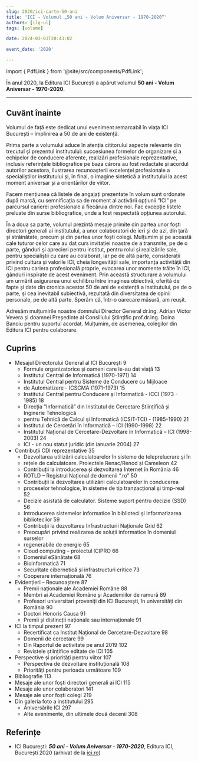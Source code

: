 ```yaml
---
slug: 2020/ici-carte-50-ani
title: 'ICI - Volumul „50 ani - Volum Aniversar - 1970-2020”'
authors: [ilg-ul]
tags: [volume]

date: 2024-03-03T20:43:02

event_date: '2020'

---
```


import { PdfLink } from '@site/src/components/PdfLink';

În anul 2020, la Editura ICI București a apărut volumul **50 ani - Volum Aniversar - 1970-2020**.

<!-- truncate -->

---

## Cuvânt înainte

Volumul de față este dedicat unui eveniment remarcabil în viața ICI București –
împlinirea a 50 de ani de existență.

Prima parte a volumului aduce în atenția cititorului aspecte relevante din
trecutul și prezentul institutului: succesiunea formelor de organizare și a echipelor
de conducere aferente, realizări profesionale reprezentative, inclusiv referințele
bibliografice pe baza cărora au fost redactate și acordul autorilor acestora,
ilustrarea recunoașterii excelenței profesionale a specialiștilor institutului și, în
final, o imagine sintetică a institutului la acest moment aniversar și a orientărilor
de viitor.

Facem mențiunea că listele de angajați prezentate în volum sunt ordonate
după marcă, cu semnificația sa de moment al activării opțiunii ”ICI” pe parcursul
carierei profesionale a fiecăruia dintre noi. Fac excepție listele preluate din surse
bibliografice, unde a fost respectată opțiunea autorului.

În a doua sa parte, volumul prezintă mesaje primite din partea unor foști
directori generali ai institutului, a unor colaboratori de ieri și de azi, din țară și
străinătate, precum și din partea unor foști colegi. Mulțumim și pe această cale
tuturor celor care au dat curs invitației noastre de a transmite, pe de o parte, gânduri
și aprecieri pentru institut, pentru rolul și realizările sale, pentru specialiștii cu care
au colaborat, iar pe de altă parte, considerații privind cultura și valorile ICI, cheia
longevității sale, importanța activității din ICI pentru cariera profesională proprie,
evocarea unor momente trăite în ICI, gânduri inspirate de acest eveniment.
Prin această structurare a volumului am urmărit asigurarea unui echilibru
între imaginea obiectivă, oferită de fapte și date din cronica acestor 50 de ani de
existență a institutului, pe de o parte, și cea inevitabil subiectivă, rezultată din
diversitatea de opinii personale, pe de altă parte. Sperăm că, într-o oarecare măsură,
am reușit.

Adresăm mulțumirile noastre domnului Director General dr.ing. Adrian
Victor Vevera și doamnei Președinte al Consiliului Științific prof.dr.ing. Doina
Banciu pentru suportul acordat. Mulțumim, de asemenea, colegilor din Editura ICI
pentru colaborare.

## Cuprins

- Mesajul Directorului General al ICI București 9
  - Formule organizatorice și oameni care le-au dat viață 13
  - Institutul Central de Informatică (1970-1971) 14
  - Institutul Central pentru Sisteme de Conducere cu Mijloace
  - de Automatizare - ICSCMA (1971-1973) 15
  - Institutul Central pentru Conducere și Informatică - ICCI (1973 - 1985) 18
  - Direcția ”Informatică” din Institutul de Cercetare Științifică și Inginerie Tehnologică
  - pentru Tehnică de Calcul și Informatică (ICSIT-TCI) - (1985-1990) 21
  - Institutul de Cercetări în Informatică – ICI (1990-1998) 22
  - Institutul Național de Cercetare-Dezvoltare în Informatică – ICI (1998-2003) 24
  - ICI - un nou statut juridic (din ianuarie 2004) 27
- Contribuții CDI reprezentative 35
  - Dezvoltarea utilizării calculatoarelor în sisteme de teleprelucrare și în
  - rețele de calculatoare. Proiectele Renac/Renod și Cameleon 42
  - Contribuții la introducerea și dezvoltarea Internet în România 46
  - ROTLD – Registrul Național de domenii ”.ro” 50
  - Contribuții la dezvoltarea utilizării calculatoarelor în conducerea
  - proceselor tehnologice, în sisteme de tip tranzacțional și timp-real 52
  - Decizie asistată de calculator. Sisteme suport pentru decizie (SSD) 56
  - Introducerea sistemelor informatice în biblioteci și informatizarea bibliotecilor 59
  - Contribuții la dezvoltarea Infrastructurii Naționale Grid 62
  - Preocupări privind realizarea de soluții informatice în domeniul surselor
  - regenerabile de energie 65
  - Cloud computing – proiectul ICIPRO 66
  - Domeniul eSănătate 68
  - Bioinformatică 71
  - Securitate cibernetică și infrastructuri critice 73
  - Cooperare internațională 76
- Evidențieri – Recunoaștere 87
  - Premii naționale ale Academiei Române 88
  - Membri ai Academiei Române și Academiilor de ramură 89
  - Profesori universitari proveniți din ICI București, în universități din România 90
  - Doctori Honoris Causa 91
  - Premii și distincții naționale sau internaționale 91
- ICI la timpul prezent 97
  - Recertificat ca Institut Național de Cercetare-Dezvoltare 98
  - Domenii de cercetare 99
  - Din Raportul de activitate pe anul 2019 102
  - Revistele științifice editate de ICI 105
- Perspective și priorități pentru viitor 107
  - Perspectiva de dezvoltare instituțională 108
  - Priorități pentru perioada următoare 109
- Bibliografie 113
- Mesaje ale unor foști directori generali ai ICI 115
- Mesaje ale unor colaboratori 141
- Mesaje ale unor foști colegi 219
- Din galeria foto a institutului 295
  - Aniversările ICI 297
  - Alte evenimente, din ultimele două decenii 308

## Referințe

- ICI București: _**50 ani - Volum Aniversar - 1970-2020**_, Editura ICI, București 2020 (arhivat de la [ici.ro](https://www.ici.ro/documents/24/ICI_Bucuresti-50_ani_tdHL8av.pdf)) <PdfLink href="https://github.com/cronica-it/arhiva/releases/download/2020/ici-bucuresti-50-ani.pdf"/>

